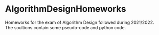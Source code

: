 # AlgorithmDesignHomeworks

Homeworks for the exam of Algorithm Design followed during 2021/2022.   The soultions contain some pseudo-code and python code.
